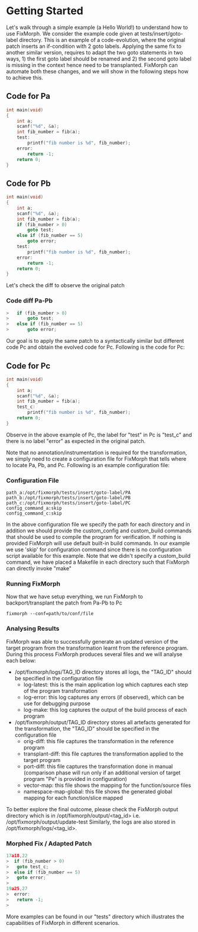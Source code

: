 # Getting Started
Let's walk through a simple example (a Hello World!) to understand how to use FixMorph. We consider the example code given at tests/insert/goto-label directory.
This is an example of a code-evolution, where the original patch inserts an if-condition with 2 goto labels. Applying
the same fix to another similar version, requires to adapt the two goto statements in two ways, 1) the first goto label should be
renamed and 2) the second goto label is missing in the context hence need to be transplanted. FixMorph can automate both 
these changes, and we will show in the following steps how to achieve this. 



## Code for Pa
```c
int main(void)
{
	int a;
	scanf("%d", &a);
	int fib_number = fib(a);
	test:
	    printf("fib number is %d", fib_number);
	error:
	    return -1;
	return 0;
}

```

## Code for Pb
```c
int main(void)
{
	int a;
	scanf("%d", &a);
	int fib_number = fib(a);
	if (fib_number > 0)
	    goto test;
	else if (fib_number == 5)
	    goto error;
	test:
	    printf("fib number is %d", fib_number);
	error:
	    return -1;
	return 0;
}

```
Let's check the diff to observe the original patch

### Code diff Pa-Pb
```c
> 	if (fib_number > 0)
> 	    goto test;
> 	else if (fib_number == 5)
> 	    goto error;
```

Our goal is to apply the same patch to a syntactically similar but different code Pc and obtain the evolved code for Pc.
Following is the code for Pc:

## Code for Pc
```c
int main(void)
{
	int a;
	scanf("%d", &a);
	int fib_number = fib(a);
	test_c:
	    printf("fib number is %d", fib_number);
	return 0;
}
```
Observe in the above example of Pc,  the label for "test" in Pc is "test_c" and there is no label "error" as expected
in the original patch. 

Note that no annotation/instrumentation is required for the transformation, we simply need to create a configuration file
for FixMorph that tells where to locate Pa, Pb, and Pc. Following is an example configuration file:

### Configuration File
```
path_a:/opt/fixmorph/tests/insert/goto-label/PA
path_b:/opt/fixmorph/tests/insert/goto-label/PB
path_c:/opt/fixmorph/tests/insert/goto-label/PC
config_command_a:skip
config_command_c:skip
```

In the above configuration file we specify the path for each directory and in addition we should provide the custom_config
and custom_build commands that should be used to compile the program for verification. If nothing is provided FixMorph will 
use default built-in build commands. In our example we use 'skip' for configuration command since there is no configuration 
script available for this example. Note that we didn't specify a custom_build command, we have placed
a Makefile in each directory such that FixMorph can directly invoke "make"

### Running FixMorph
Now that we have setup everything, we run FixMorph to backport/transplant the patch from Pa-Pb to Pc

    fixmorph --conf=path/to/conf/file

### Analysing Results
FixMorph was able to successfully generate an updated version of the target program from the transformation learnt from the
reference program. During this process FixMorph produces several files and we will analyse each below:

* /opt/fixmorph/logs/TAG_ID directory stores all logs, the "TAG_ID" should be specified in the configuration file
	* log-latest: this is the main application log which captures each step of the program transformation
	* log-error: this log captures any errors (if observed), which can be use for debugging purpose
	* log-make: this log captures the output of the build process of each program
* /opt/fixmorph/output/TAG_ID directory stores all artefacts generated for the transformation, the "TAG_ID" should be specified in the configuration file
	* orig-diff: this file captures the transformation in the reference program
	* transplant-diff: this file captures the transformation applied to the target program
	* port-diff: this file captures the transformation done in manual (comparison phase will run only if an additional version of target program "Pe" is provided in configuration)
	* vector-map: this file shows the mapping for the function/source files
	* namespace-map-global: this file shows the generated global mapping for each function/slice mapped


To better explore the final outcome, please check the FixMorph output directory which is in
/opt/fixmorph/output/<tag_id>  i.e. /opt/fixmorph/output/update-test
Similarly, the logs are also stored in /opt/fixmorph/logs/<tag_id>.

### Morphed Fix / Adapted Patch
```c
17a18,22
>  if (fib_number > 0)
> 	goto test_c;
>  else if (fib_number == 5)
> 	goto error;
>
19a25,27
>  error:
> 	return -1;
> 
```

More examples can be found in our "tests" directory which illustrates
the capabilities of FixMorph in different scenarios. 

